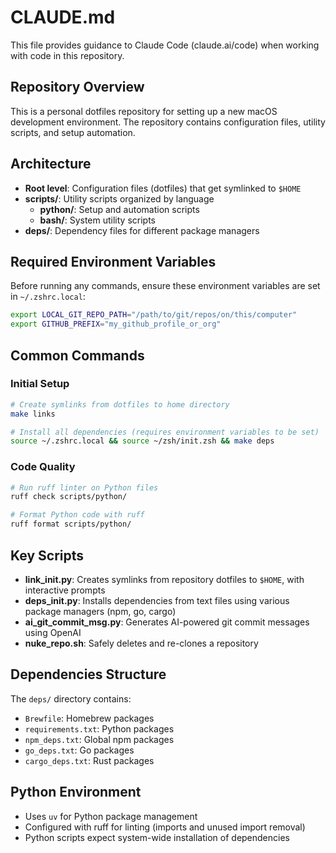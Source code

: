 # CLAUDE.md

This file provides guidance to Claude Code (claude.ai/code) when working with code in this repository.

## Repository Overview

This is a personal dotfiles repository for setting up a new macOS development environment. The repository contains configuration files, utility scripts, and setup automation.

## Architecture

- **Root level**: Configuration files (dotfiles) that get symlinked to `$HOME`
- **scripts/**: Utility scripts organized by language
  - **python/**: Setup and automation scripts
  - **bash/**: System utility scripts  
- **deps/**: Dependency files for different package managers

## Required Environment Variables

Before running any commands, ensure these environment variables are set in `~/.zshrc.local`:

```bash
export LOCAL_GIT_REPO_PATH="/path/to/git/repos/on/this/computer"
export GITHUB_PREFIX="my_github_profile_or_org"
```

## Common Commands

### Initial Setup
```bash
# Create symlinks from dotfiles to home directory
make links

# Install all dependencies (requires environment variables to be set)
source ~/.zshrc.local && source ~/zsh/init.zsh && make deps
```

### Code Quality
```bash
# Run ruff linter on Python files
ruff check scripts/python/

# Format Python code with ruff
ruff format scripts/python/
```

## Key Scripts

- **link_init.py**: Creates symlinks from repository dotfiles to `$HOME`, with interactive prompts
- **deps_init.py**: Installs dependencies from text files using various package managers (npm, go, cargo)
- **ai_git_commit_msg.py**: Generates AI-powered git commit messages using OpenAI
- **nuke_repo.sh**: Safely deletes and re-clones a repository

## Dependencies Structure

The `deps/` directory contains:
- `Brewfile`: Homebrew packages
- `requirements.txt`: Python packages  
- `npm_deps.txt`: Global npm packages
- `go_deps.txt`: Go packages
- `cargo_deps.txt`: Rust packages

## Python Environment

- Uses `uv` for Python package management
- Configured with ruff for linting (imports and unused import removal)
- Python scripts expect system-wide installation of dependencies